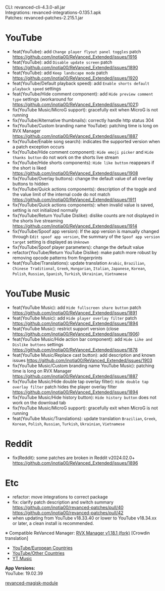 CLI: revanced-cli-4.3.0-all.jar  
Integrations: revanced-integrations-0.135.1.apk  
Patches: revanced-patches-2.215.1.jar  

YouTube
==
- feat(YouTube): add `Change player flyout panel toggles` patch https://github.com/inotia00/ReVanced_Extended/issues/1916
- feat(YouTube): add `Disable update screen` patch https://github.com/inotia00/ReVanced_Extended/issues/1890
- feat(YouTube): add `Keep landscape mode` patch https://github.com/inotia00/ReVanced_Extended/issues/1920
- feat(YouTube/Default playback speed): add `Enable shorts default playback speed` settings
- feat(YouTube/Hide comment component): add `Hide preview comment type` settings (workaround for https://github.com/inotia00/ReVanced_Extended/issues/1021)
- fix(YouTube Music/MicroG support): gracefully exit when MicroG is not running
- fix(YouTube/Alternative thumbnails): correctly handle http status 304
- fix(YouTube/Custom branding name YouTube): patching time is long on RVX Manager https://github.com/inotia00/ReVanced_Extended/issues/1887
- fix(YouTube/Enable song search): indicates the supported version when a patch exception occurs
- fix(YouTube/Hide comment component): `Hide emoji picker` and `Hide thanks button` do not work on the shorts live stream
- fix(YouTube/Hide shorts components): `Hide like button` reappears if the short is liked https://github.com/inotia00/ReVanced_Extended/issues/1908
- fix(YouTube/Overlay buttons): change the default value of all overlay buttons to hidden
- fix(YouTube/Quick actions components): description of the toggle and the value limit of the internal code do not match https://github.com/inotia00/ReVanced_Extended/issues/1911
- fix(YouTube/Quick actions components): when invalid value is saved, setting is not initialized normally
- fix(YouTube/Return YouTube Dislike): dislike counts are not displayed in the shorts live streaming https://github.com/inotia00/ReVanced_Extended/issues/1914
- fix(YouTube/Spoof app version): If the app version is manually changed through `Edit spoof app version`, the summary of the `Spoof app version target` setting is displayed as `Unknown`
- fix(YouTube/Spoof player parameters): change the default value
- refactor(YouTube/Return YouTube Dislike): make patch more robust by removing opcode patterns from fingerprints
- feat(YouTube/Translations): update translation
`Arabic`, `Brazilian`, `Chinese Traditional`, `Greek`, `Hungarian`, `Italian`, `Japanese`, `Korean`, `Polish`, `Russian`, `Spanish`, `Turkish`, `Ukrainian`, `Vietnamese`


YouTube Music
==
- feat(YouTube Music): add `Hide fullscreen share button` patch https://github.com/inotia00/ReVanced_Extended/issues/1891
- feat(YouTube Music): add `Hide player overlay filter` patch https://github.com/inotia00/ReVanced_Extended/issues/1894
- feat(YouTube Music): restrict support version (close https://github.com/inotia00/ReVanced_Extended/issues/1906)
- feat(YouTube Music/Hide action bar component): add `Hide Like and Dislike buttons` settings https://github.com/inotia00/ReVanced_Extended/issues/1878
- feat(YouTube Music/Replace cast button): add description and known issues https://github.com/inotia00/ReVanced_Extended/issues/1903
- fix(YouTube Music/Custom branding name YouTube Music): patching time is long on RVX Manager https://github.com/inotia00/ReVanced_Extended/issues/1887
- fix(YouTube Music/Hide double tap overlay filter): `Hide double tap overlay filter` patch hides the player overlay filter https://github.com/inotia00/ReVanced_Extended/issues/1894
- fix(YouTube Music/Hide history button): `Hide history button` does not work on the download tab
- fix(YouTube Music/MicroG support): gracefully exit when MicroG is not running
- feat(YouTube Music/Translations): update translation
`Brazilian`, `Greek`, `Korean`, `Polish`, `Russian`, `Turkish`, `Ukrainian`, `Vietnamese`


Reddit
==
- fix(Reddit): some patches are broken in Reddit v2024.02.0+ https://github.com/inotia00/ReVanced_Extended/issues/1896


Etc
==
- refactor: move integrations to correct package
- fix: clarify patch description and switch summary https://github.com/inotia00/revanced-patches/pull/40 https://github.com/inotia00/revanced-patches/pull/42
- when updating from YouTube v18.33.40 or lower to YouTube v18.34.xx or later, a clean install is recommended.

※ Compatible ReVanced Manager: [RVX Manager v1.18.1 (fork)](https://github.com/inotia00/revanced-manager/releases/tag/v1.18.1)
[Crowdin translation]
- [YouTube/European Countries](https://crowdin.com/project/revancedextendedeu)
- [YouTube/Other Countries](https://crowdin.com/project/revancedextended)
- [YT Music](https://crowdin.com/project/revancedmusicextended)

  
**App Versions:**  
YouTube: 19.02.39  

[revanced-magisk-module](https://github.com/j-hc/revanced-magisk-module)  
